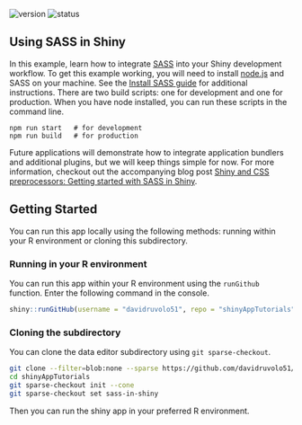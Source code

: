 <!-- badges: start -->
![version](https://img.shields.io/badge/dynamic/json?color=2d7ddd&label=version&query=version&url=https%3A%2F%2Fraw.githubusercontent.com%2Fdavidruvolo51%2FshinyAppTutorials%2Fmain%2Fsass-in-shiny%2Fpackage.json)
![status](https://img.shields.io/badge/dynamic/json?color=success&label=status&query=status&url=https%3A%2F%2Fraw.githubusercontent.com%2Fdavidruvolo51%2FshinyAppTutorials%2Fmain%2Fsass-in-shiny%2Fpackage.json)
<!-- badges: end -->

## Using SASS in Shiny

In this example, learn how to integrate [SASS](https://sass-lang.com) into your Shiny development workflow. To get this example working, you will need to install [node.js](https://nodejs.org/en/) and SASS on your machine. See the [Install SASS guide](https://sass-lang.com/install) for additional instructions. There are two build scripts: one for development and one for production. When you have node installed, you can run these scripts in the command line.

```shell
npm run start   # for development
npm run build   # for production
```

Future applications will demonstrate how to integrate application bundlers and additional plugins, but we will keep things simple for now. For more information, checkout out the accompanying blog post [Shiny and CSS preprocessors: Getting started with SASS in Shiny](https://davidruvolo51.github.io/shinytutorials/tutorials/sass-in-shiny/).

## Getting Started

You can run this app locally using the following methods: running within your R environment or cloning this subdirectory.

### Running in your R environment

You can run this app within your R environment using the `runGithub` function. Enter the following command in the console.

```r
shiny::runGitHub(username = "davidruvolo51", repo = "shinyAppTutorials", subdir = "sass-in-shiny")
```

### Cloning the subdirectory

You can clone the data editor subdirectory using `git sparse-checkout`.

```bash
git clone --filter=blob:none --sparse https://github.com/davidruvolo51/shinyAppTutorials
cd shinyAppTutorials
git sparse-checkout init --cone
git sparse-checkout set sass-in-shiny
```

Then you can run the shiny app in your preferred R environment.
